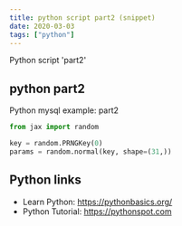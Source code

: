 ```yaml
---
title: python script part2 (snippet)
date: 2020-03-03
tags: ["python"]
---
```

Python script 'part2'


## python part2

Python mysql example: part2

```python
from jax import random

key = random.PRNGKey(0)
params = random.normal(key, shape=(31,))

```

## Python links

- Learn Python: https://pythonbasics.org/
- Python Tutorial: https://pythonspot.com

